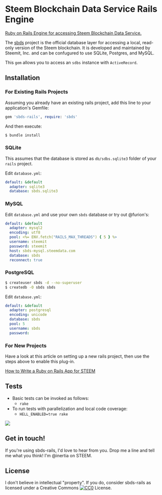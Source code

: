 # Steem Blockchain Data Service Rails Engine

[Ruby on Rails Engine for accessing Steem Blockchain Data Service.](https://github.com/steem-third-party/sbds-rails)

The [sbds](https://github.com/steemit/sbds) project is the official database layer for accessing a local, read-only version of the Steem blockchain.  It is developed and maintained by Steemit, Inc. and can be confugured to use SQLite, Postgres, and MySQL.

This `gem` allows you to access an `sdbs` instance with `ActiveRecord`.

## Installation

### For Existing Rails Projects

Assuming you already have an existing rails project, add this line to your application's Gemfile:

```ruby
gem 'sbds-rails', require: 'sbds'
```

And then execute:
```bash
$ bundle install
```

### SQLite

This assumes that the database is stored as `db/sdbs.sqlite3` folder of your `rails` project.

Edit `database.yml`:

```yaml
default: &default
  adapter: sqlite3
  database: sbds.sqlite3
```

### MySQL

Edit `database.yml` and use your own `sbds` database or try out @furion's:

```yaml
default: &default
  adapter: mysql2
  encoding: utf8
  pool: <%= ENV.fetch("RAILS_MAX_THREADS") { 5 } %>
  username: steemit
  password: steemit
  host: sbds-mysql.steemdata.com
  database: sbds
  reconnect: true
```

### PostgreSQL

```bash
$ createuser sbds -d --no-superuser
$ createdb -O sbds sbds
```

Edit `database.yml`:

```yaml
default: &default
  adapter: postgresql
  encoding: unicode
  database: sbds
  pool: 5
  username: sbds
  password:
```

### For New Projects

Have a look at this article on setting up a new rails project, then use the steps above to enable this plug-in.

[How to Write a Ruby on Rails App for STEEM](https://steemit.com/radiator/@inertia/how-to-write-a-ruby-on-rails-app-for-steem)

## Tests

* Basic tests can be invoked as follows:
  * `rake`
* To run tests with parallelization and local code coverage:
  * `HELL_ENABLED=true rake`
  
![](http://i.imgur.com/0STlATl.png)

## Get in touch!

If you're using sbds-rails, I'd love to hear from you.  Drop me a line and tell me what you think!  I'm @inertia on STEEM.
  
## License

I don't believe in intellectual "property".  If you do, consider sbds-rails as licensed under a Creative Commons [![CC0](http://i.creativecommons.org/p/zero/1.0/80x15.png)](http://creativecommons.org/publicdomain/zero/1.0/) License.